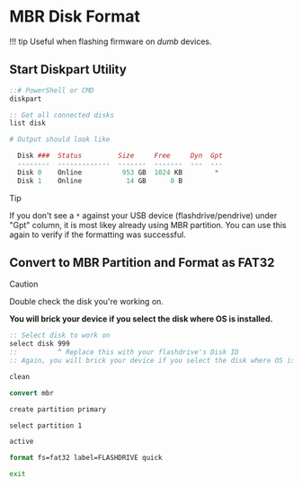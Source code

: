 # MBR Disk Format

!!! tip
    Useful when flashing firmware on _dumb_ devices.

## Start Diskpart Utility
```cmd
::# PowerShell or CMD
diskpart
```

```cmd
:: Get all connected disks
list disk
```

```r
# Output should look like

  Disk ###  Status         Size     Free     Dyn  Gpt
  --------  -------------  -------  -------  ---  ---
  Disk 0    Online          953 GB  1024 KB        *
  Disk 1    Online           14 GB      0 B
```

> [!TIP]
> If you don't see a `*` against your USB device (flashdrive/pendrive) under "Gpt" column, it is most likey already using MBR partition. You can use this again to verify if the formatting was successful.

## Convert to MBR Partition and Format as FAT32

> [!CAUTION]
> Double check the disk you're working on.
>
> **You will brick your device if you select the disk where OS is installed.**

```cmd
:: Select disk to work on
select disk 999
::          ^ Replace this with your flashdrive's Disk ID
:: Again, you will brick your device if you select the disk where OS is installed
```

```cmd
clean
```

```cmd
convert mbr
```

```cmd
create partition primary
```

```cmd
select partition 1
```

```cmd
active
```

```cmd
format fs=fat32 label=FLASHDRIVE quick
```

```cmd
exit
```
